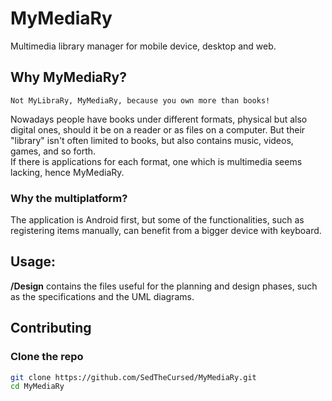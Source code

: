 # MyMediaRy

Multimedia library manager for mobile device, desktop and web.

## Why MyMediaRy?

    Not MyLibraRy, MyMediaRy, because you own more than books!

Nowadays people have books under different formats, physical but also digital ones, should it be on a reader or as files
on a computer. But their "library" isn't often limited to books, but also contains music, videos, games, and so forth.\
If there is applications for each format, one which is multimedia seems lacking, hence MyMediaRy.

### Why the multiplatform?
The application is Android first, but some of the functionalities, such as registering items manually, can benefit from
a bigger device with keyboard.

[//]: # (## Quick Start
TODO: installation links once project finished)

## Usage:

**/Design** contains the files useful for the planning and design phases, such as the specifications and 
the UML diagrams.

## Contributing

### Clone the repo

```bash
git clone https://github.com/SedTheCursed/MyMediaRy.git
cd MyMediaRy
```

[//]: # (### Build the project)

[//]: # ()
[//]: # (```bash)

[//]: # (go build)

[//]: # (```)

[//]: # ()
[//]: # (### Run the project)

[//]: # ()
[//]: # (```bash)

[//]: # (./zipzod -i ./input -o ./output.zip)

[//]: # (```)

[//]: # ()
[//]: # (### Run the tests)

[//]: # ()
[//]: # (```bash)

[//]: # (go test ./...)

[//]: # (```)

[//]: # (### Submit a pull request)

[//]: # ()
[//]: # (If you'd like to contribute, please fork the repository and open a pull request to the `main` branch.)

